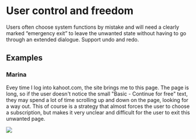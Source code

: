 # User control and freedom

Users often choose system functions by mistake and will need a clearly marked “emergency exit” to leave the unwanted state without having to go through an extended dialogue. Support undo and redo.

## Examples

### Marina
Evey time I log into kahoot.com, the site brings me to this page. The page is long, so if the user doesn't notice the small "Basic - Continue for free" text, they may spend a lot of time scrolling up and down on the page, looking for a way out. This of course is a strategy that almost forces the user to choose a subscription, but makes it very unclear and difficult for the user to exit this unwanted page.

![](images/marina-kahoot-control.png)
